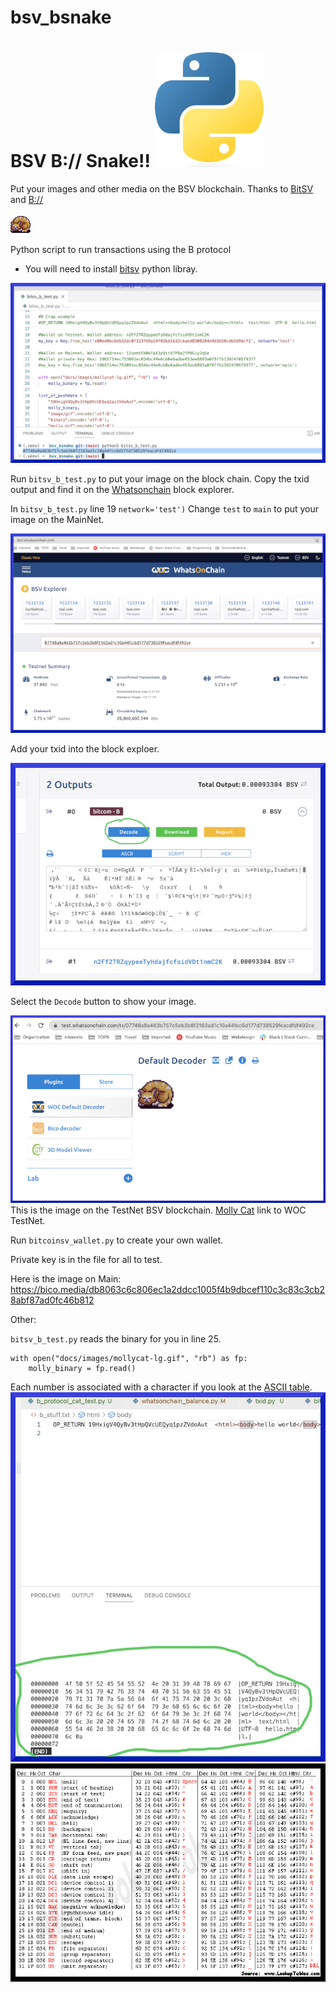 # bsv_bsnake
BSV B:// Snake!! ![pythonglogo](/docs/images/Python-logo-notext.svg.png)
=================
Put your images and other media on the BSV blockchain. Thanks to [BitSV](https://github.com/AustEcon/bitsv) and [B://](https://github.com/unwriter/B)

![MollyCat](/docs/images/mollycat.gif)

Python script to run transactions using the B protocol 

* You will need to install [bitsv](https://github.com/AustEcon/bitsv) python libray. 

![VSCode](/docs/images/vscode_testnet_txid.jpg)




Run `bitsv_b_test.py` to put your image on the block chain. Copy the txid output and find it on the [Whatsonchain](https://test.whatsonchain.com/tx/9cd2e294b71e2c2b220dbe6f6dd4026fe5c97f6392d85ef5813a3f66dc672623) block explorer. 

In `bitsv_b_test.py` line 19 `network='test')`
Change `test` to `main` to put your image on the MainNet. 

![Block](/docs/images/woc_testnet_block_explorer.jpg)

Add your txid into the block exploer. 

![Decode](/docs/images/woc_testnet_decode_button.jpg)

Select the `Decode` button to show your image.

![Image on the TestNet](/docs/images/woc_decode.jpg)
This is the image on the TestNet BSV blockchain. [Molly Cat](https://plugins-test.whatsonchain.com/api/plugin/main/9cd2e294b71e2c2b220dbe6f6dd4026fe5c97f6392d85ef5813a3f66dc672623/0) link to WOC TestNet.

Run `bitcoinsv_wallet.py` to create your own wallet. 

Private key is in the file for all to test. 

Here is the image on Main: 
https://bico.media/db8063c6c806ec1a2ddcc1005f4b9dbcef110c3c83c3cb28abf87ad0fc46b812


Other:

`bitsv_b_test.py` reads the binary for you in line 25. 
```
with open("docs/images/mollycat-lg.gif", "rb") as fp:
    molly_binary = fp.read()
```

Each number is associated with a character if you look at the [ASCII table](https://www.asciitable.com/).
![Binary](/docs/images/binary.jpg)
![ASCII table](/docs/images/ascii_table.gif)